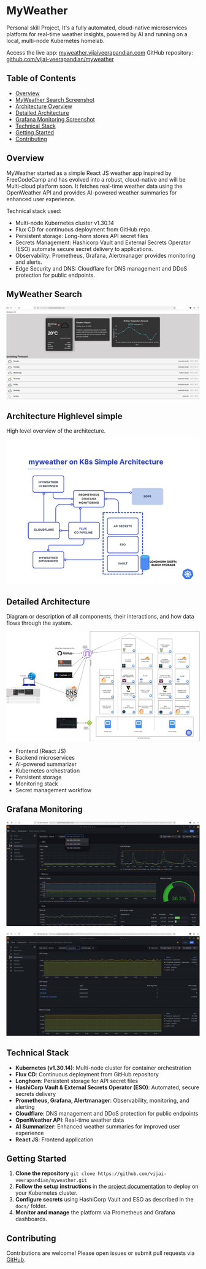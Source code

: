 # MyWeather

Personal skill Project, It's a fully automated, cloud-native microservices platform for real-time weather insights, powered by AI and running on a local, multi-node Kubernetes homelab.

Access the live app: [myweather.vijaiveerapandian.com](https://myweather.vijaiveerapandian.com/)
GitHub repository: [github.com/vijai-veerapandian/myweather](https://github.com/vijai-veerapandian/myweather.git)

## Table of Contents

- [Overview](#overview)
- [MyWeather Search Screenshot](#myweather-search-screenshot)
- [Architecture Overview](#architecture-overview)
- [Detailed Architecture](#detailed-architecture)
- [Grafana Monitoring Screenshot](#grafana-monitoring-screenshot)
- [Technical Stack](#technical-stack)
- [Getting Started](#getting-started)
- [Contributing](#contributing)

## Overview

MyWeather started as a simple React JS weather app inspired by FreeCodeCamp and has evolved into a robust, cloud-native and will be Multi-cloud platform soon. It fetches real-time weather data using the OpenWeather API and provides AI-powered weather summaries for enhanced user experience.

Technical stack used:

* Multi-node Kubernetes cluster v1.30.14
* Flux CD for continuous deployment from GitHub repo.
* Persistent storage: Long-horn stores API secret files
* Secrets Management: Hashicorp Vault and External Secrets Operator (ESO) automate secure secret delivery to applications.
* Observability: Prometheus, Grafana, Alertmanager provides monitoring and alerts.
* Edge Security and DNS: Cloudflare for DNS management and DDoS protection for public endpoints.


## MyWeather Search

![MyWeather Search Screenshot](./assets/myweather.jpg)

## Architecture Highlevel simple

High level overview of the architecture.

![Simple Architecture](./assets/simple-architecture.png)

## Detailed Architecture


Diagram or description of all components, their interactions, and how data flows through the system.

![Detailed Architecture](./assets/myweather-version3.drawio.jpg)
- Frontend (React JS)
- Backend microservices
- AI-powered summarizer
- Kubernetes orchestration
- Persistent storage
- Monitoring stack
- Secret management workflow


## Grafana Monitoring

![Grafana Monitoring Screenshot](./assets/grafana-dashboard1.jpg)

![Grafana Monitoring Screenshot](./assets/grafana-dashboard2.jpg)

## Technical Stack

- **Kubernetes (v1.30.14)**: Multi-node cluster for container orchestration
- **Flux CD**: Continuous deployment from GitHub repository
- **Longhorn**: Persistent storage for API secret files
- **HashiCorp Vault \& External Secrets Operator (ESO)**: Automated, secure secrets delivery
- **Prometheus, Grafana, Alertmanager**: Observability, monitoring, and alerting
- **Cloudflare**: DNS management and DDoS protection for public endpoints
- **OpenWeather API**: Real-time weather data
- **AI Summarizer**: Enhanced weather summaries for improved user experience
- **React JS**: Frontend application


## Getting Started

1. **Clone the repository**
`git clone https://github.com/vijai-veerapandian/myweather.git`
2. **Follow the setup instructions** in the [project documentation](https://github.com/vijai-veerapandian/myweather#readme) to deploy on your Kubernetes cluster.
3. **Configure secrets** using HashiCorp Vault and ESO as described in the `docs/` folder.
4. **Monitor and manage** the platform via Prometheus and Grafana dashboards.

## Contributing

Contributions are welcome! Please open issues or submit pull requests via [GitHub](https://github.com/vijai-veerapandian/myweather).
